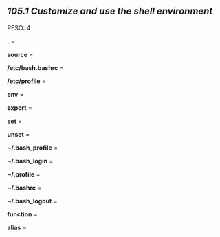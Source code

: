 ## ***105.1 Customize and use the shell environment***
PESO: 4



**.** =

**source** =

**/etc/bash.bashrc** =

**/etc/profile** =

**env** =

**export** =

**set** = 

**unset** =

**~/.bash_profile** =

**~/.bash_login** = 

**~/.profile** = 

**~/.bashrc** =

**~/.bash_logout** =

**function** = 

**alias** = 